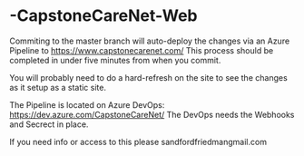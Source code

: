 # -CapstoneCareNet-Web

Commiting to the master branch will auto-deploy the changes via an Azure Pipeline to https://www.capstonecarenet.com/
This process should be completed in under five minutes from when you commit.

You will probably need to do a hard-refresh on the site to see the changes as it setup as a static site.

The Pipeline is located on Azure DevOps: https://dev.azure.com/CapstoneCareNet/
The DevOps needs the Webhooks and Secrect in place.

If you need info or access to this please sandford<dot>friedman<at>gmail.com
